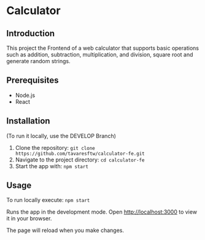 # Calculator

## Introduction

This project the Frontend of a web calculator that supports basic operations such as addition, subtraction, multiplication, and division, square root and generate random strings.

## Prerequisites
- Node.js
- React

## Installation
(To run it locally, use the DEVELOP Branch)

1. Clone the repository: `git clone https://github.com/tavaresftw/calculator-fe.git`
2. Navigate to the project directory: `cd calculator-fe`
4. Start the app with: `npm start`

## Usage

To run locally execute: `npm start`

Runs the app in the development mode.
Open [http://localhost:3000](http://localhost:3000) to view it in your browser.

The page will reload when you make changes.
